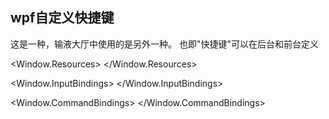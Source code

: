 wpf自定义快捷键
-----
这是一种，输液大厅中使用的是另外一种。
也即"快捷键"可以在后台和前台定义

<Window.Resources>
    <RoutedUICommand x:Key="IncreaseFontSize" Text="Increase Font Size" />
    <RoutedUICommand x:Key="DecreaseFontSize" Text="Decrease Font Size" />
</Window.Resources>

<Window.InputBindings>
    <KeyBinding Modifiers="Ctrl+Alt" Key="I" Command="{StaticResource IncreaseFontSize}"/>
    <KeyBinding Gesture="Ctrl+Alt+D" Command="{StaticResource DecreaseFontSize}"/>
</Window.InputBindings>

<Window.CommandBindings>
    <CommandBinding Command="{StaticResource IncreaseFontSize}"
                    CanExecute="CommandBinding_Increase_CanExecute"
                    Executed="CommandBinding_Increase_Executed"/>
    <CommandBinding Command="{StaticResource DecreaseFontSize}"
                    CanExecute="CommandBinding_Decrease_CanExecute"
                    Executed="CommandBinding_Decrease_Executed"/>
</Window.CommandBindings>
